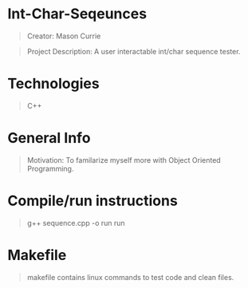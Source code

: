 # Int-Char-Seqeunces
> Creator: Mason Currie

> Project Description: A user interactable int/char sequence tester.

# Technologies
> C++

# General Info
> Motivation: To familarize myself more with Object Oriented Programming.

# Compile/run instructions
> g++ sequence.cpp -o run
 run

# Makefile
> makefile contains linux commands to test code and clean files. 
